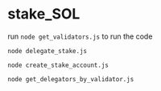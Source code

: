 # stake_SOL
run `node get_validators.js` to run the code

`node delegate_stake.js`

`node create_stake_account.js`

`node get_delegators_by_validator.js`
